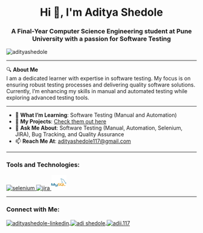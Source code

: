 
<h1 align="center">Hi 👋, I'm Aditya Shedole</h1>
<h3 align="center">A Final-Year Computer Science Engineering student at Pune University with a passion for Software Testing</h3>

<p align="left"> <img src="https://komarev.com/ghpvc/?username=adityashedole&label=Profile%20views&color=0e75b6&style=flat" alt="adityashedole" /> </p>

---

🔍 **About Me**  
I am a dedicated learner with expertise in software testing. My focus is on ensuring robust testing processes and delivering quality software solutions. Currently, I’m enhancing my skills in manual and automated testing while exploring advanced testing tools.  

---

- 🌱 **What I’m Learning**: Software Testing (Manual and Automation)  
- 📂 **My Projects**: [Check them out here](https://linktr.ee/adityashedole117)  
- 💬 **Ask Me About**: Software Testing (Manual, Automation, Selenium, JIRA), Bug Tracking, and Quality Assurance  
- 📫 **Reach Me At**: adityashedole117@gmail.com  

---

<h3 align="left">Tools and Technologies:</h3>
<p align="left"> 
  <a href="https://www.selenium.dev/" target="_blank" rel="noreferrer"> 
    <img src="https://upload.wikimedia.org/wikipedia/commons/d/d5/Selenium_Logo.png" alt="selenium" width="40" height="40"/> 
  </a> 
  <a href="https://www.atlassian.com/software/jira" target="_blank" rel="noreferrer"> 
    <img src="https://wac-cdn.atlassian.com/dam/jcr:58ac6b32-d75f-40b5-855b-7a95e21f72d0/Jira%20Software%20blue.svg" alt="jira" width="40" height="40"/> 
  </a> 
  <a href="https://www.mysql.com/" target="_blank" rel="noreferrer"> 
    <img src="https://raw.githubusercontent.com/devicons/devicon/master/icons/mysql/mysql-original-wordmark.svg" alt="mysql" width="40" height="40"/> 
  </a> 
</p>

---

<h3 align="left">Connect with Me:</h3>
<p align="left">
  <a href="https://www.linkedin.com/in/aditya-shedole-3813832b6" target="blank">
    <img align="center" src="https://raw.githubusercontent.com/rahuldkjain/github-profile-readme-generator/master/src/images/icons/Social/linked-in-alt.svg" alt="adityashedole-linkedin" height="30" width="40" />
  </a>
  <a href="https://fb.com/adi.shedole" target="blank">
    <img align="center" src="https://raw.githubusercontent.com/rahuldkjain/github-profile-readme-generator/master/src/images/icons/Social/facebook.svg" alt="adi shedole" height="30" width="40" />
  </a>
  <a href="https://instagram.com/adii.117" target="blank">
    <img align="center" src="https://raw.githubusercontent.com/rahuldkjain/github-profile-readme-generator/master/src/images/icons/Social/instagram.svg" alt="adii.117" height="30" width="40" />
  </a>
</p>
